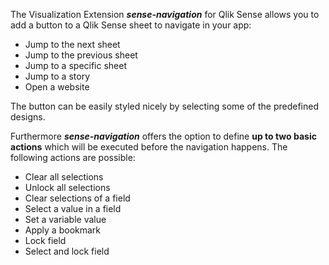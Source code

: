 The Visualization Extension ***sense-navigation*** for Qlik Sense allows you to add a button to a Qlik Sense sheet to navigate in your app:

* Jump to the next sheet
* Jump to the previous sheet
* Jump to a specific sheet
* Jump to a story
* Open a website

The button can be easily styled nicely by selecting some of the predefined designs.

Furthermore ***sense-navigation*** offers the option to define **up to two basic actions** which will be executed before the navigation happens. The following actions are possible:

* Clear all selections
* Unlock all selections
* Clear selections of a field
* Select a value in a field
* Set a variable value
* Apply a bookmark
* Lock field
* Select and lock field

